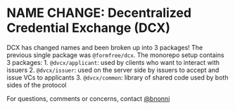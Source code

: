 # NAME CHANGE: Decentralized Credential Exchange (DCX)

DCX has changed names and been broken up into 3 packages! The previous single package was `@formfree/dcx`.
The monorepo setup contains 3 packages:
    1. `@dvcx/applicant`: used by clients who want to interact with issuers
    2. `@dvcx/issuer`: used on the server side by issuers to accept and issue VCs to applicants
    3. `@dvcx/common`: library of shared code used by both sides of the protocol

For questions, comments or concerns, contact [@bnonni](https://github.com/bnonni)